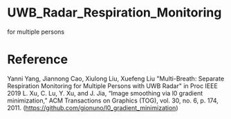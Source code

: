 # UWB_Radar_Respiration_Monitoring
for multiple persons


# Reference
Yanni Yang, Jiannong Cao, Xiulong Liu, Xuefeng Liu "Multi-Breath: Separate Respiration Monitoring for Multiple Persons with UWB Radar" in Proc IEEE 2019
L. Xu, C. Lu, Y. Xu, and J. Jia, “Image smoothing via l0 gradient minimization,” ACM Transactions on Graphics (TOG), vol. 30, no. 6, p. 174, 2011.
(https://github.com/gionuno/l0_gradient_minimization)
